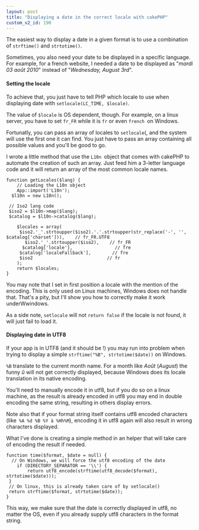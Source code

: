 ```yaml
---
layout: post
title: "Displaying a date in the correct locale with cakePHP"
custom_v2_id: 190
---
```


<p>The easiest way to display a date in a given format is to use a combination of <code>strftime()</code> and <code>strtotime()</code>.</p>
<p>Sometimes, you also need your date to be displayed in a specific language. For example, for a french website, I needed a date to be displayed as "<em>mardi 03 août 2010</em>" instead of "<em>Wednesday, August 3rd</em>".</p>
<h4>Setting the locale</h4>
<p>To achieve that, you just have to tell PHP which locale to use when displaying date with <code>setlocale(LC_TIME, $locale)</code>.</p>
<p>The value of <code>$locale</code> is OS dependent, though. For example, on a linux server, you have to set <code>fr_FR</code> while it is <code>fr</code> or even <code>french </code>on Windows.</p>
<p>Fortunatly, you can pass an array of locales to <code>setlocale</code>(, and the system will use the first one it can find. You just have to pass an array containing all possible values and you'll be good to go.</p>
<p>I wrote a little method that use the <code>L10n </code>object that comes with cakePHP to automate the creation of such an array. Just feed him a 3-letter language code and it will return an array of the most common locale names.</p>
<pre><code lang="php">function getLocales($lang) {<br />	// Loading the L10n object<br />	App::import('L10n');<br />	$l10n = new L10n();<br /><br />	// Iso2 lang code<br />	$iso2 = $l10n-&gt;map($lang);<br />	$catalog = $l10n-&gt;catalog($lang);<br /><br />	$locales = array(<br />		$iso2.'_'.strtoupper($iso2).'.'.strtoupper(str_replace('-', '', $catalog['charset'])),    // fr_FR.UTF8<br />		$iso2.'_'.strtoupper($iso2),    // fr_FR<br />		$catalog['locale'],                // fre<br />		$catalog['localeFallback'],        // fre<br />		$iso2                            // fr<br />	);<br />	return $locales;<br />}<br /></code></pre>
<p>You may note that I set in first position a locale with the mention of the encoding. This is only used on Linux machines, Windows does not handle that. That's a pity, but I'll show you how to correctly make it work underWwindows.</p>
<p>As a side note, <code>setlocale</code> will not <code>return false</code> if the locale is not found, it will just fail to load it.</p>
<h4>Displaying date in UTF8</h4>
<p>If your app is in UTF8 (and it should be !) you may run into problem when trying to display a simple <code>strftime("%B", strtotime($date))</code> on Windows.</p>
<p><code>%B</code> translate to the current month name. For a month like <em>Août</em> (<em>August</em>) the funny <em>û</em> will not get correctly displayed, because Windows does its locale translation in its native encoding.</p>
<p>You'll need to manually encode it in utf8, but if you do so on a linux machine, as the result is already encoded in utf8 you may end in double encoding the same string, resulting in others display errors.</p>
<p>Note also that if your format string itself contains utf8 encoded characters (like<code> %A %d %B %Y à %Hh%M</code>), encoding it in utf8 again will also result in wrong characters displayed.</p>
<p>What I've done is creating a simple method in an helper that will take care of encoding the result if needed.</p>
<pre><code lang="php">function time($format, $date = null) {<br />	// On Windows, we will force the utf8 encoding of the date<br />	if (DIRECTORY_SEPARATOR == '\\') {<br />		return utf8_encode(strftime(utf8_decode($format), strtotime($date)));<br />	}<br />	// On linux, this is already taken care of by setlocale()<br />	return strftime($format, strtotime($date));<br />}<br /></code></pre>
<p>This way, we make sure that the date is correctly displayed in utf8, no matter the OS, even if you already supply utf8 characters in the format string.</p>